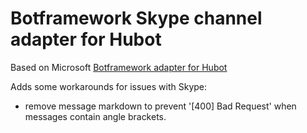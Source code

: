 # Botframework Skype channel adapter for Hubot

Based on Microsoft [Botframework adapter for Hubot](https://github.com/Microsoft/BotFramework-Hubot)

Adds some workarounds for issues with Skype:

* remove message markdown to prevent '[400] Bad Request' when messages contain angle brackets.
